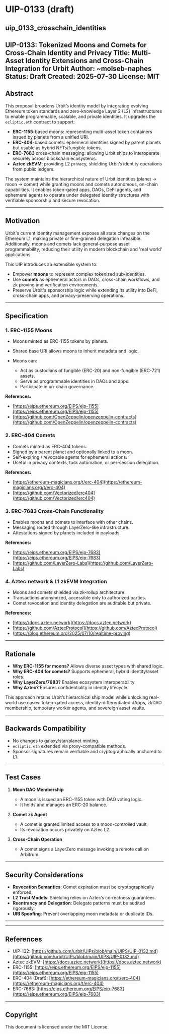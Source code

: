 # UIP-0133 (draft)
uip_0133_crosschain_identities
---
UIP-0133: Tokenized Moons and Comets for Cross-Chain Identity and Privacy
Title: Multi-Asset Identity Extensions and Cross-Chain Integration for Urbit
Author: ~molseb-naphes
Status: Draft
Created: 2025-07-30
License: MIT
---

## Abstract

This proposal broadens Urbit’s identity model by integrating evolving Ethereum token standards and zero-knowledge Layer 2 (L2) infrastructures to enable programmable, scalable, and private identities. It upgrades the `ecliptic.eth` contract to support:

* **ERC-1155**-based moons: representing multi-asset token containers issued by planets from a unified URI.
* **ERC-404**-based comets: ephemeral identities signed by parent planets but usable as hybrid NFTs/fungible tokens.
* **ERC-7683** cross-chain messaging: allowing Urbit ships to interoperate securely across blockchain ecosystems.
* **Aztec zkEVM**: providing L2 privacy, shielding Urbit’s identity operations from public ledgers.

The system maintains the hierarchical nature of Urbit identities (planet → moon → comet) while granting moons and comets autonomous, on-chain capabilities. It enables token-gated apps, DAOs, DeFi agents, and ephemeral agents to operate under delegated identity structures with verifiable sponsorship and secure revocation.

---

## Motivation

Urbit's current identity management exposes all state changes on the Ethereum L1, making private or fine-grained delegation infeasible. Additionally, moons and comets lack general-purpose asset programmability, reducing their utility in modern blockchain and 'real world' applications.

This UIP introduces an extensible system to:

* Empower **moons** to represent complex tokenized sub-identities.
* Use **comets** as ephemeral actors in DAOs, cross-chain workflows, and zk proving and verification environments.
* Preserve Urbit's sponsorship logic while extending its utility into DeFi, cross-chain apps, and privacy-preserving operations.

---

## Specification

### 1. ERC-1155 Moons

* Moons minted as ERC-1155 tokens by planets.
* Shared base URI allows moons to inherit metadata and logic.
* Moons can:

  * Act as custodians of fungible (ERC-20) and non-fungible (ERC-721) assets.
  * Serve as programmable identities in DAOs and apps.
  * Participate in on-chain governance.

**References:**

* [https://eips.ethereum.org/EIPS/eip-1155](https://eips.ethereum.org/EIPS/eip-1155)
* [https://github.com/OpenZeppelin/openzeppelin-contracts](https://github.com/OpenZeppelin/openzeppelin-contracts)

### 2. ERC-404 Comets

* Comets minted as ERC-404 tokens.
* Signed by a parent planet and optionally linked to a moon.
* Self-expiring / revocable agents for ephemeral actions.
* Useful in privacy contexts, task automation, or per-session delegation.

**References:**

* [https://ethereum-magicians.org/t/erc-404](https://ethereum-magicians.org/t/erc-404)
* [https://github.com/Vectorized/erc404](https://github.com/Vectorized/erc404)

### 3. ERC-7683 Cross-Chain Functionality

* Enables moons and comets to interface with other chains.
* Messaging routed through LayerZero-like infrastructure.
* Attestations signed by planets included in payloads.

**References:**

* [https://eips.ethereum.org/EIPS/eip-7683](https://eips.ethereum.org/EIPS/eip-7683)
* [https://github.com/LayerZero-Labs](https://github.com/LayerZero-Labs)

### 4. Aztec.network &  L1 zkEVM Integration

* Moons and comets shielded via zk-rollup architecture.
* Transactions anonymized, accessible only to authorized parties.
* Comet revocation and identity delegation are auditable but private.

**References:**

* [https://docs.aztec.network](https://docs.aztec.network)
* [https://github.com/AztecProtocol](https://github.com/AztecProtocol)
* (https://blog.ethereum.org/2025/07/10/realtime-proving)

---

## Rationale

* **Why ERC-1155 for moons?** Allows diverse asset types with shared logic.
* **Why ERC-404 for comets?** Supports ephemeral, hybrid identity/asset roles.
* **Why LayerZero/7683?** Enables ecosystem interoperability.
* **Why Aztec?** Ensures confidentiality in identity lifecycle.

This approach retains Urbit’s hierarchical ship model while unlocking real-world use cases: token-gated access, identity-differentiated dApps, zkDAO membership, temporary worker agents, and sovereign asset vaults.

---

## Backwards Compatibility

* No changes to galaxy/star/planet minting.
* `ecliptic.eth` extended via proxy-compatible methods.
* Sponsor signatures remain verifiable and cryptographically anchored to L1.

---

## Test Cases

1. **Moon DAO Membership**

   * A moon is issued an ERC-1155 token with DAO voting logic.
   * It holds and manages an ERC-20 balance.

2. **Comet zk Agent**

   * A comet is granted limited access to a moon-controlled vault.
   * Its revocation occurs privately on Aztec L2.

3. **Cross-Chain Operation**

   * A comet signs a LayerZero message invoking a remote call on Arbitrum.

---

## Security Considerations

* **Revocation Semantics**: Comet expiration must be cryptographically enforced.
* **L2 Trust Models**: Shielding relies on Aztec’s correctness guarantees.
* **Reentrancy and Delegation**: Delegate patterns must be audited rigorously.
* **URI Spoofing**: Prevent overlapping moon metadata or duplicate IDs.

---

---
## References

* UIP-132: [https://github.com/urbit/UIPs/blob/main/UIPS/UIP-0132.md](https://github.com/urbit/UIPs/blob/main/UIPS/UIP-0132.md)
* Aztec zkEVM: [https://docs.aztec.network](https://docs.aztec.network)
* ERC-1155: [https://eips.ethereum.org/EIPS/eip-1155](https://eips.ethereum.org/EIPS/eip-1155)
* ERC-404 (Draft): [https://ethereum-magicians.org/t/erc-404](https://ethereum-magicians.org/t/erc-404)
* ERC-7683: [https://eips.ethereum.org/EIPS/eip-7683](https://eips.ethereum.org/EIPS/eip-7683)

---

## Copyright

This document is licensed under the MIT License.
